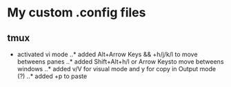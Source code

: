 # My custom .config files

## tmux
* activated vi mode 
..* added Alt+Arrow Keys && <prefix>+h/j/k/l to move betweens panes
..* added Shift+Alt+h/l or Arrow Keysto move betweens windows
..* added v/V for visual mode and y for copy in Output mode (?)
..* added <prefix>+p to paste
